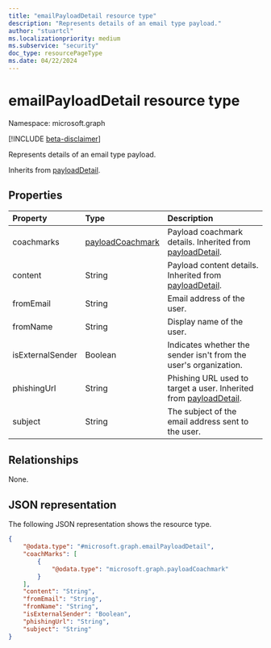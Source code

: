 ```yaml
---
title: "emailPayloadDetail resource type"
description: "Represents details of an email type payload."
author: "stuartcl"
ms.localizationpriority: medium
ms.subservice: "security"
doc_type: resourcePageType
ms.date: 04/22/2024
---
```


# emailPayloadDetail resource type

Namespace: microsoft.graph

[!INCLUDE [beta-disclaimer](../../includes/beta-disclaimer.md)]

Represents details of an email type payload.

Inherits from [payloadDetail](../resources/payloaddetail.md).

## Properties

|Property|Type|Description|
|:---|:---|:---|
|coachmarks|[payloadCoachmark](../resources/payloadcoachmark.md)|Payload coachmark details. Inherited from [payloadDetail](../resources/payloaddetail.md).|
|content|String|Payload content details. Inherited from [payloadDetail](../resources/payloaddetail.md).|
|fromEmail|String|Email address of the user.|
|fromName|String|Display name of the user.|
|isExternalSender|Boolean|Indicates whether the sender isn't from the user's organization.|
|phishingUrl|String|Phishing URL used to target a user. Inherited from [payloadDetail](../resources/payloaddetail.md).|
|subject|String|The subject of the email address sent to the user.|

## Relationships

None.

## JSON representation

The following JSON representation shows the resource type.
<!-- {
  "blockType": "resource",
  "@odata.type": "microsoft.graph.emailPayloadDetail",
  "baseType": "microsoft.graph.payloadDetail"
}
-->
``` json
{
    "@odata.type": "#microsoft.graph.emailPayloadDetail",
    "coachMarks": [
        {
            "@odata.type": "microsoft.graph.payloadCoachmark"
        }
    ],
    "content": "String",
    "fromEmail": "String",
    "fromName": "String",
    "isExternalSender": "Boolean",
    "phishingUrl": "String",
    "subject": "String"
}
```
